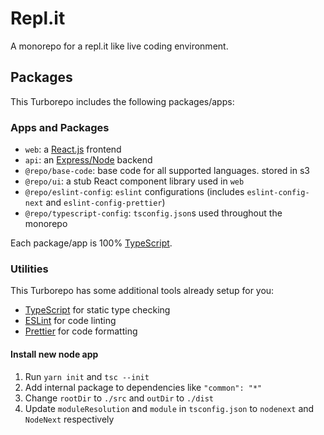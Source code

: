 # Repl.it

A monorepo for a repl.it like live coding environment.

## Packages

This Turborepo includes the following packages/apps:

### Apps and Packages

-   `web`: a [React.js](https://react.dev/) frontend
-   `api`: an [Express/Node](https://expressjs.com/) backend
-   `@repo/base-code`: base code for all supported languages. stored in s3
-   `@repo/ui`: a stub React component library used in `web`
-   `@repo/eslint-config`: `eslint` configurations (includes `eslint-config-next` and `eslint-config-prettier`)
-   `@repo/typescript-config`: `tsconfig.json`s used throughout the monorepo

Each package/app is 100% [TypeScript](https://www.typescriptlang.org/).

### Utilities

This Turborepo has some additional tools already setup for you:

-   [TypeScript](https://www.typescriptlang.org/) for static type checking
-   [ESLint](https://eslint.org/) for code linting
-   [Prettier](https://prettier.io) for code formatting

#### Install new node app

1. Run `yarn init` and `tsc --init`
2. Add internal package to dependencies like `"common": "*"`
3. Change `rootDir` to `./src` and `outDir` to `./dist`
4. Update `moduleResolution` and `module` in `tsconfig.json` to `nodenext` and `NodeNext` respectively
